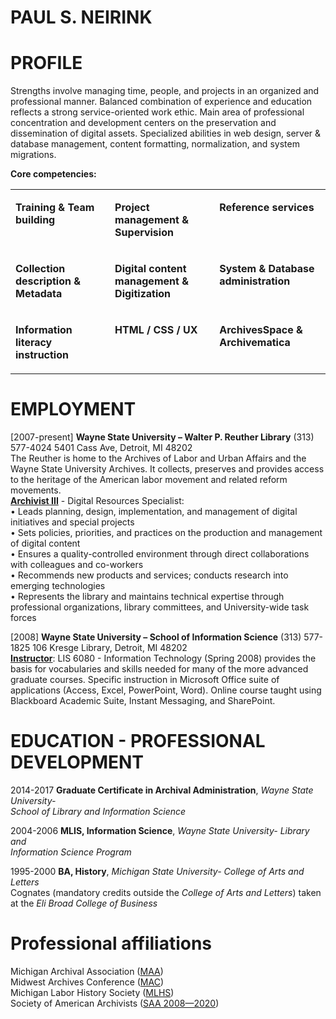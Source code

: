 # PAUL S. NEIRINK

<h1>PROFILE </h1>
<p>Strengths involve managing time, people, and projects in an organized and professional manner. Balanced combination of experience and education reflects a strong service-oriented work ethic. Main area of professional concentration and development centers on the preservation and dissemination of digital assets. Specialized abilities in web design, server &amp; database management, content formatting, normalization, and system migrations. </p>
<p><strong>Core competencies:&nbsp; </strong></p>
<table border="0" cellspacing="0" cellpadding="0" width="750">
  <tr>
    <td width="250" valign="top"><p><strong>Training &amp; Team building </strong></p></td>
    <td width="250" valign="top"><p><strong>Project management &amp; Supervision</strong></p></td>
    <td width="250" valign="top"><p><strong>Reference services </strong></p></td>
  </tr>
  <tr>
    <td width="250" valign="top"><p><strong>Collection description &amp; Metadata</strong></p></td>
    <td width="250" valign="top"><p><strong>Digital content management &amp; Digitization</strong></p></td>
    <td width="250" valign="top"><p><strong>System &amp; Database administration</strong></p></td>
  </tr>
  <tr>
    <td width="250" valign="top"><p><strong>Information literacy instruction </strong></p></td>
    <td width="250" valign="top"><p><strong>HTML / CSS / UX </strong></p></td>
    <td width="250" valign="top"><p><strong>ArchivesSpace &amp; Archivematica</strong></p></td>
  </tr>
</table>
<h1>EMPLOYMENT </h1>
<p>[2007-present] <strong>Wayne State University – Walter P. Reuther Library</strong> (313) 577-4024 5401 Cass Ave, Detroit, MI 48202 <br>
  The Reuther is home to the Archives of Labor and Urban Affairs and the Wayne State University Archives. It collects, preserves and provides access to the heritage of the American labor movement and related reform movements.<br>
  <strong><u>Archivist III</u></strong> - Digital Resources Specialist:<br>
  •	Leads planning, design, implementation, and management of digital initiatives and special projects <br>
  •	Sets policies, priorities, and practices on the production and management of digital content <br>
  •	Ensures a quality-controlled environment through direct collaborations with colleagues and co-workers <br>
  •	Recommends new products and services; conducts research into emerging technologies<br>
  •	Represents the library and maintains technical expertise through professional organizations, library committees, and University-wide task forces</p>
<p>[2008] <strong>Wayne State University – School of Information Science</strong> (313) 577-1825 106 Kresge Library, Detroit, MI 48202 <br>
  <strong><u>Instructor</u></strong>: LIS 6080 - Information Technology (Spring 2008) provides the basis for vocabularies and skills needed for many of the more advanced graduate courses. Specific instruction in Microsoft Office suite of applications (Access, Excel, PowerPoint, Word). Online course taught using Blackboard Academic Suite, Instant Messaging, and SharePoint. </p>
<h1>EDUCATION - PROFESSIONAL DEVELOPMENT </h1>
<p>2014-2017 <strong>Graduate Certificate in Archival Administration</strong>, <em>Wayne State University- </em><br>
  <em>School of Library and Information Science</em></p>
<p>2004-2006 <strong>MLIS, Information Science</strong>, <em>Wayne State University- Library and </em><br>
  <em>Information Science Program</em></p>
<p>1995-2000 <strong>BA, History</strong>, <em>Michigan State University- College of Arts and Letters </em><br>
  Cognates (mandatory credits outside the <em>College of Arts and Letters</em>) taken at the <em>Eli Broad College of Business</em></p>
<h1>Professional affiliations </h1>
<p>
Michigan Archival Association (<a href="https://miarchivists.wordpress.com">MAA</a>)<br>
Midwest Archives Conference (<a href="https://www.midwestarchives.org">MAC</a>)<br>
Michigan Labor History Society (<a href="http://mlhs.wayne.edu">MLHS</a>)<br>
Society of American Archivists (<a href="https://www2.archivists.org/">SAA 2008—2020</a>)
</p>
